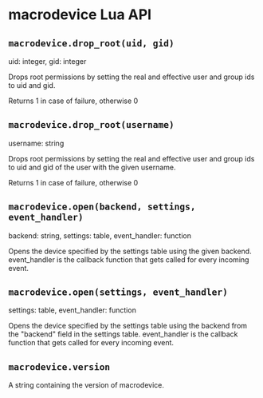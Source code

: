 # macrodevice Lua API

## ``macrodevice.drop_root(uid, gid)``
uid: integer, gid: integer

Drops root permissions by setting the real and effective user and group ids to uid and gid.

Returns 1 in case of failure, otherwise 0

## ``macrodevice.drop_root(username)``
username: string

Drops root permissions by setting the real and effective user and group ids to uid and gid of the user with the given username.

Returns 1 in case of failure, otherwise 0

## ``macrodevice.open(backend, settings, event_handler)``
backend: string, settings: table, event_handler: function

Opens the device specified by the settings table using the given backend. event_handler is the callback function that gets called for every incoming event.

## ``macrodevice.open(settings, event_handler)``
settings: table, event_handler: function

Opens the device specified by the settings table using the backend from the "backend" field in the settings table. event_handler is the callback function that gets called for every incoming event.

## ``macrodevice.version``
A string containing the version of macrodevice.